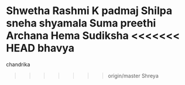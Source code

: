 Shwetha
Rashmi K
padmaj
Shilpa
sneha
shyamala
Suma
preethi
Archana
Hema
Sudiksha
<<<<<<< HEAD
bhavya
=======
chandrika
>>>>>>> origin/master
Shreya
